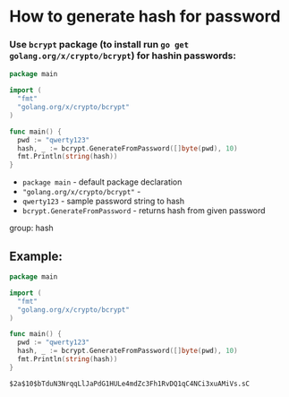 # How to generate hash for password

### Use **`bcrypt`** package (to install run `go get golang.org/x/crypto/bcrypt`) for hashin passwords:

```go
package main

import (
  "fmt"
  "golang.org/x/crypto/bcrypt"
)

func main() {
  pwd := "qwerty123"
  hash, _ := bcrypt.GenerateFromPassword([]byte(pwd), 10)
  fmt.Println(string(hash))
}
```

- `package main` - default package declaration
- `"golang.org/x/crypto/bcrypt"` - 
- `qwerty123` - sample password string to hash
- `bcrypt.GenerateFromPassword` - returns hash from given password

group: hash

## Example: 
```go
package main

import (
  "fmt"
  "golang.org/x/crypto/bcrypt"
)

func main() {
  pwd := "qwerty123"
  hash, _ := bcrypt.GenerateFromPassword([]byte(pwd), 10)
  fmt.Println(string(hash))
}
```
```
$2a$10$bTduN3NrqqLlJaPdG1HULe4mdZc3Fh1RvDQ1qC4NCi3xuAMiVs.sC

```

